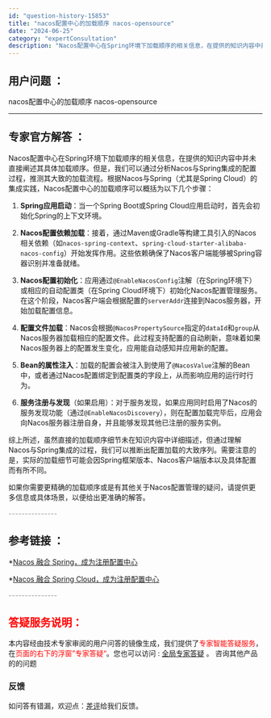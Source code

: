 ```yaml
---
id: "question-history-15853"
title: "nacos配置中心的加载顺序 nacos-opensource"
date: "2024-06-25"
category: "expertConsultation"
description: "Nacos配置中心在Spring环境下加载顺序的相关信息，在提供的知识内容中并未直接阐述其具体加载顺序。但是，我们可以通过分析Nacos与Spring集成的配置过程，推测其大致的加载流程。根据Nacos与Spring（尤其是Spring Cloud）的集成实践，Nacos配置中心的加载顺序可以概括为"
---
```


## 用户问题 ： 
 nacos配置中心的加载顺序 nacos-opensource 

---------------
## 专家官方解答 ：

Nacos配置中心在Spring环境下加载顺序的相关信息，在提供的知识内容中并未直接阐述其具体加载顺序。但是，我们可以通过分析Nacos与Spring集成的配置过程，推测其大致的加载流程。根据Nacos与Spring（尤其是Spring Cloud）的集成实践，Nacos配置中心的加载顺序可以概括为以下几个步骤：

1. **Spring应用启动**：当一个Spring Boot或Spring Cloud应用启动时，首先会初始化Spring的上下文环境。

2. **Nacos配置依赖加载**：接着，通过Maven或Gradle等构建工具引入的Nacos相关依赖（如`nacos-spring-context`、`spring-cloud-starter-alibaba-nacos-config`）开始发挥作用。这些依赖确保了Nacos客户端能够被Spring容器识别并准备就绪。

3. **Nacos配置初始化**：应用通过`@EnableNacosConfig`注解（在Spring环境下）或相应的自动配置类（在Spring Cloud环境下）初始化Nacos配置管理服务。在这个阶段，Nacos客户端会根据配置的`serverAddr`连接到Nacos服务器，开始加载配置信息。

4. **配置文件加载**：Nacos会根据`@NacosPropertySource`指定的`dataId`和`group`从Nacos服务器加载相应的配置文件。此过程支持配置的自动刷新，意味着如果Nacos服务器上的配置发生变化，应用能自动感知并应用新的配置。

5. **Bean的属性注入**：加载的配置会被注入到使用了`@NacosValue`注解的Bean中，或者通过Nacos配置绑定到配置类的字段上，从而影响应用的运行时行为。

6. **服务注册与发现**（如果启用）：对于服务发现，如果应用同时启用了Nacos的服务发现功能（通过`@EnableNacosDiscovery`），则在配置加载完毕后，应用会向Nacos服务器注册自身，并且能够发现其他已注册的服务实例。

综上所述，虽然直接的加载顺序细节未在知识内容中详细描述，但通过理解Nacos与Spring集成的过程，我们可以推断出配置加载的大致序列。需要注意的是，实际的加载细节可能会因Spring框架版本、Nacos客户端版本以及具体配置而有所不同。

如果你需要更精确的加载顺序或是有其他关于Nacos配置管理的疑问，请提供更多信息或具体场景，以便给出更准确的解答。


<font color="#949494">---------------</font> 


## 参考链接 ：

*[Nacos 融合 Spring，成为注册配置中心](https://nacos.io/docs/latest/ecology/use-nacos-with-spring)
 
 *[Nacos 融合 Spring Cloud，成为注册配置中心](https://nacos.io/docs/latest/ecology/use-nacos-with-spring-cloud)


 <font color="#949494">---------------</font> 
 


## <font color="#FF0000">答疑服务说明：</font> 

本内容经由技术专家审阅的用户问答的镜像生成，我们提供了<font color="#FF0000">专家智能答疑服务</font>，在<font color="#FF0000">页面的右下的浮窗”专家答疑“</font>。您也可以访问 : [全局专家答疑](https://answer.opensource.alibaba.com/docs/intro) 。 咨询其他产品的的问题

### 反馈
如问答有错漏，欢迎点：[差评](https://ai.nacos.io/user/feedbackByEnhancerGradePOJOID?enhancerGradePOJOId=15869)给我们反馈。
